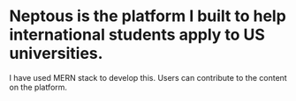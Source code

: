 # Neptous is the platform I built to help international students apply to US universities.

I have used MERN stack to develop this.
Users can contribute to the content on the platform.
